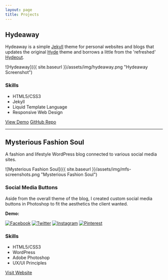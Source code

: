 ```yaml
---
layout: page
title: Projects
---
```


## Hydeaway

<p class="lead">Hydeaway is a simple <a href="https://jekyllrb.com/">Jekyll</a> theme for personal websites and blogs that updates the original <a href="https://github.com/poole/hyde">Hyde</a> theme and borrows a little from the 'refreshed' <a href="https://github.com/fongandrew/hydeout">Hydeout</a>.</p>

![Hydeaway]({{ site.baseurl }}/assets/img/hydeaway.png "Hydeaway Screenshot")

### Skills

* HTML5/CSS3
* Jekyll
* Liquid Template Language
* Responsive Web Design

<a href="https://jpatrickdevine.github.io/hydeaway" title="Hydeaway Demo" class="button"><i class="fas fa-globe"></i> View Demo</a> <a href="https://github.com/jpatrickdevine/hydeaway" title="GitHub Repo" class="button"><i class="fab fa-github"></i> GitHub Repo</a>

---

## Mysterious Fashion Soul

<p class="lead">A fashion and lifestyle WordPress blog connected to various social media sites.</p>

![Mysterious Fashion Soul]({{ site.baseurl }}/assets/img/mfs-screenshots.png "Mysterious Fashion Soul")

### Social Media Buttons

Aside from the overall theme of the blog, I created custom social media buttons in Photoshop to fit the aesthetics the client wanted.

**Demo:**

<div class="mfs-social-media">
  <a href="#"><img src="{{ site.baseurl }}/assets/img/mfs-social-icons/facebook34-5.jpg" alt="Facebook"></a>
  <a href="#"><img src="{{ site.baseurl }}/assets/img/mfs-social-icons/twitter35-5.jpg" alt="Twitter"></a>
  <a href="#"><img src="{{ site.baseurl }}/assets/img/mfs-social-icons/instagram36.jpg" alt="Instagram"></a>
  <a href="#"><img src="{{ site.baseurl }}/assets/img/mfs-social-icons/pinterest36.jpg" alt="Pinterest"></a>  
</div>

### Skills


* HTML5/CSS3
* WordPress
* Adobe Photoshop
* UX/UI Principles

<a href="https://mysteriousfashionsoul.com/" title="Mysterious Fashion Soul" class="button"><i class="fas fa-globe"></i> Visit Website</a>